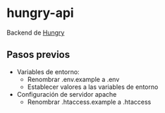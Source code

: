 # hungry-api
Backend de [Hungry](https://github.com/Trystan4861/hungry)

## Pasos previos

* Variables de entorno:
  * Renombrar .env.example a .env
  * Establecer valores a las variables de entorno
* Configuración de servidor apache
  * Renombrar .htaccess.example a .htaccess